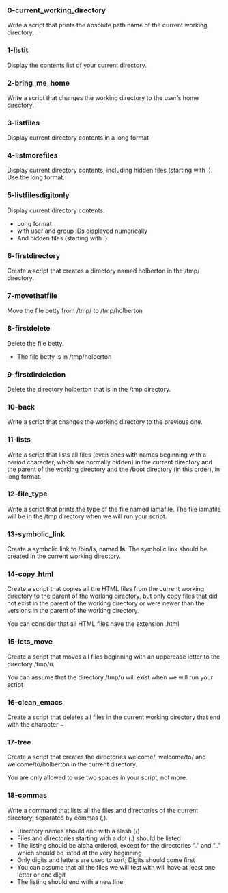 ### 0-current\_working_directory
Write a script that prints the absolute path name of the current working directory.

### 1-listit
Display the contents list of your current directory.

### 2-bring\_me_home
Write a script that changes the working directory to the user’s home directory.

### 3-listfiles
Display current directory contents in a long format

### 4-listmorefiles
Display current directory contents, including hidden files (starting with .). Use the long format.

### 5-listfilesdigitonly
Display current directory contents.

* Long format
* with user and group IDs displayed numerically
* And hidden files (starting with .)

### 6-firstdirectory
Create a script that creates a directory named holberton in the /tmp/ directory.

### 7-movethatfile
Move the file betty from /tmp/ to /tmp/holberton

### 8-firstdelete
Delete the file betty.

* The file betty is in /tmp/holberton

### 9-firstdirdeletion
Delete the directory holberton that is in the /tmp directory.

### 10-back
Write a script that changes the working directory to the previous one.

### 11-lists
Write a script that lists all files (even ones with names beginning with a period character, which are normally hidden) in the current directory and the parent of the working directory and the /boot directory (in this order), in long format.

### 12-file_type
Write a script that prints the type of the file named iamafile. The file iamafile will be in the /tmp directory when we will run your script.

### 13-symbolic_link
Create a symbolic link to /bin/ls, named __ls__. The symbolic link should be created in the current working directory.

### 14-copy_html
Create a script that copies all the HTML files from the current working directory to the parent of the working directory, but only copy files that did not exist in the parent of the working directory or were newer than the versions in the parent of the working directory.

You can consider that all HTML files have the extension .html

### 15-lets_move
Create a script that moves all files beginning with an uppercase letter to the directory /tmp/u.

You can assume that the directory /tmp/u will exist when we will run your script

### 16-clean_emacs
Create a script that deletes all files in the current working directory that end with the character ~

### 17-tree
Create a script that creates the directories welcome/, welcome/to/ and welcome/to/holberton in the current directory.

You are only allowed to use two spaces in your script, not more.

### 18-commas
Write a command that lists all the files and directories of the current directory, separated by commas (,).

* Directory names should end with a slash (/)
* Files and directories starting with a dot (.) should be listed
* The listing should be alpha ordered, except for the directories "." and ".." which should be listed at the very beginning
* Only digits and letters are used to sort; Digits should come first
* You can assume that all the files we will test with will have at least one letter or one digit
* The listing should end with a new line


